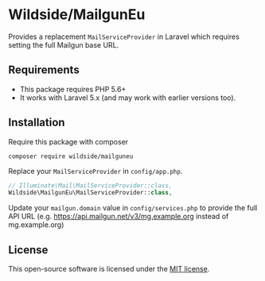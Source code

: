# Wildside/MailgunEu

Provides a replacement `MailServiceProvider` in Laravel which requires setting the full Mailgun base URL.

## Requirements

* This package requires PHP 5.6+
* It works with Laravel 5.x (and may work with earlier versions too).

## Installation

Require this package with composer

````
composer require wildside/mailguneu
````

Replace your `MailServiceProvider` in `config/app.php`.

```php
// Illuminate\Mail\MailServiceProvider::class,
Wildside\MailgunEu\MailServiceProvider::class,
```

Update your `mailgun.domain` value in `config/services.php` to provide the full API URL (e.g. https://api.mailgun.net/v3/mg.example.org instead of mg.example.org)

## License

This open-source software is licensed under the [MIT license](https://opensource.org/licenses/MIT).
